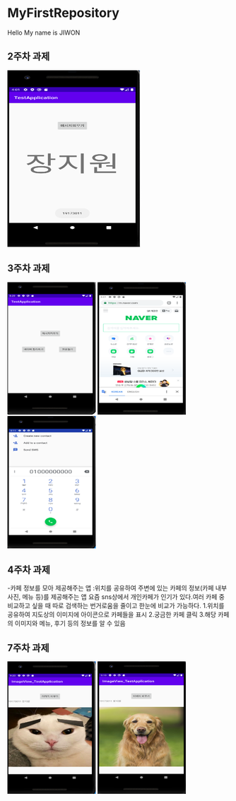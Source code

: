 # MyFirstRepository
Hello My name is JIWON

## 2주차 과제
<img width="300" height="400" src="./png/캡스톤 2주차.PNG"></img>

## 3주차 과제
<img width="200" height="300" src="./png/캡스톤3-4.PNG"></img>
<img width="200" height="300" src="./png/캡스톤3-2.PNG"></img>
<img width="200" height="300" src="./png/캡스톤 3-3.PNG"></img>

## 4주차 과제

 -카페 정보를 모아 제공해주는 앱
  :위치를 공유하여 주변에 있는 카페의 정보(카페 내부사진, 메뉴 등)를 제공해주는 앱
  요즘 sns상에서 개인카페가 인기가 있다.여러 카페 중 비교하고 싶을 때 
  따로 검색하는 번거로움을 줄이고 한눈에 비교가 가능하다.
   1.위치를 공유하여 지도상의 이미지에 아이콘으로 카페들을 표시
   2.궁금한 카페 클릭
   3.해당 카페의 이미지와 메뉴, 후기 등의 정보를 알 수 있음
   
## 7주차 과제
<img width="200" height="300" src="./png/cat.PNG"></img>
<img width="200" height="300" src="./png/dog.PNG"></img>
